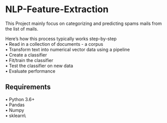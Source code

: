 # NLP-Feature-Extraction
This Project mainly focus on categorizing and predicting spams mails from the list of mails. 

Here’s how this process typically works step-by-step\
• Read in a collection of documents - a corpus\
• Transform text into numerical vector data using a pipeline\
• Create a classifier\
• Fit/train the classifier\
• Test the classifier on new data\
• Evaluate performance

## Requirements
• Python 3.6+\
• Pandas\
• Numpy\
• sklearn\
